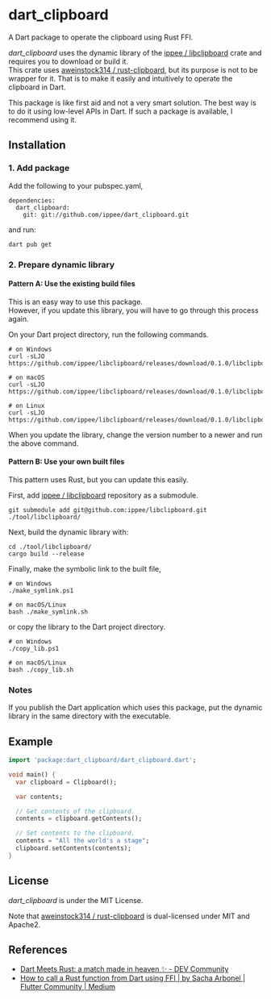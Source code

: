 # dart_clipboard

A Dart package to operate the clipboard using Rust FFI.

_dart_clipboard_ uses the dynamic library of the [ippee / libclipboard](https://github.com/ippee/libclipboard) crate and requires you to download or build it.  
This crate uses [aweinstock314 / rust-clipboard](https://github.com/aweinstock314/rust-clipboard), but its purpose is not to be wrapper for it. That is to make it easily and intuitively to operate the clipboard in Dart.

This package is like first aid and not a very smart solution. The best way is to do it using low-level APIs in Dart. If such a package is available, I recommend using it.

## Installation

### 1. Add package

Add the following to your pubspec.yaml,

```
dependencies:
  dart_clipboard:
    git: git://github.com/ippee/dart_clipboard.git
```

and run:

```shell
dart pub get
```

### 2. Prepare dynamic library

#### Pattern A: Use the existing build files

This is an easy way to use this package.  
However, if you update this library, you will have to go through this process again.

On your Dart project directory, run the following commands.

```shell
# on Windows
curl -sLJO https://github.com/ippee/libclipboard/releases/download/0.1.0/libclipboard.dll

# on macOS
curl -sLJO https://github.com/ippee/libclipboard/releases/download/0.1.0/libclipboard.dylib

# on Linux
curl -sLJO https://github.com/ippee/libclipboard/releases/download/0.1.0/libclipboard.so
```

When you update the library, change the version number to a newer and run the above command.

#### Pattern B: Use your own built files

This pattern uses Rust, but you can update this easily.  

First, add [ippee / libclipboard](https://github.com/ippee/libclipboard) repository as a submodule.

```shell
git submodule add git@github.com:ippee/libclipboard.git ./tool/libclipboard/
```

Next, build the dynamic library with:

```shell
cd ./tool/libclipboard/
cargo build --release
```

Finally, make the symbolic link to the built file,

```shell
# on Windows
./make_symlink.ps1

# on macOS/Linux
bash ./make_symlink.sh
```

or copy the library to the Dart project directory.

```shell
# on Windows
./copy_lib.ps1

# on macOS/Linux
bash ./copy_lib.sh
```

### Notes

If you publish the Dart application which uses this package, put the dynamic library in the same directory with the executable.

## Example

```dart
import 'package:dart_clipboard/dart_clipboard.dart';

void main() {
  var clipboard = Clipboard();

  var contents;

  // Get contents of the clipboard.
  contents = clipboard.getContents();

  // Set contents to the clipboard.
  contents = "All the world's a stage";
  clipboard.setContents(contents);
}
```

## License

_dart_clipboard_ is under the MIT License.

Note that [aweinstock314 / rust-clipboard](https://github.com/aweinstock314/rust-clipboard) is dual-licensed under MIT and Apache2.

## References

- [Dart Meets Rust: a match made in heaven ✨ - DEV Community](https://dev.to/sunshine-chain/dart-meets-rust-a-match-made-in-heaven-9f5)
- [How to call a Rust function from Dart using FFI | by Sacha Arbonel | Flutter Community | Medium](https://medium.com/flutter-community/how-to-call-a-rust-function-from-dart-using-ffi-f48f3ea3af2c)
